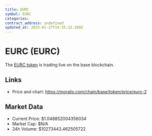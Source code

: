 ```yaml
---
title: EURC
symbol: EURC
categories: 
contract_address: undefined
updated_at: 2025-01-27T14:35:12.189Z
---
```


# EURC (EURC)
The [EURC token](https://moralis.com/chain/base/token/price/eurc-2) is trading live on the base blockchain.

## Links
- Price and chart: https://moralis.com/chain/base/token/price/eurc-2

## Market Data
- Current Price: $1.048852004356034
- Market Cap: $N/A
- 24h Volume: $10273443.462505722
